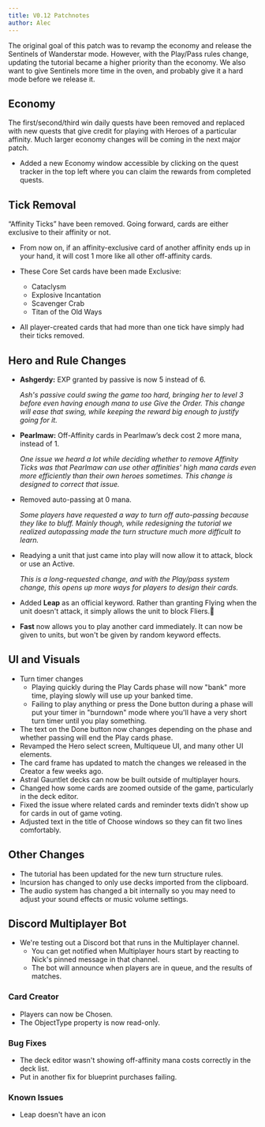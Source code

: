 ```yaml
---
title: V0.12 Patchnotes
author: Alec
---
```


The original goal of this patch was to revamp the economy and release the Sentinels of Wanderstar mode. However, with the Play/Pass rules change, updating the tutorial became a higher priority than the economy. We also want to give Sentinels more time in the oven, and probably give it a hard mode before we release it.

## Economy

The first/second/third win daily quests have been removed and replaced with new quests that give credit for playing with Heroes of a particular affinity. Much larger economy changes will be coming in the next major patch.

- Added a new Economy window accessible by clicking on the quest tracker in the top left where you can claim the rewards from completed quests.

## Tick Removal

“Affinity Ticks” have been removed. Going forward, cards are either exclusive to their affinity or not.

- From now on, if an affinity-exclusive card of another affinity ends up in your hand, it will cost 1 more like all other off-affinity cards.

- These Core Set cards have been made Exclusive:
    - Cataclysm
    - Explosive Incantation
    - Scavenger Crab
    - Titan of the Old Ways
- All player-created cards that had more than one tick have simply had their ticks removed.

## Hero and Rule Changes

- **Ashgerdy:** EXP granted by passive is now 5 instead of 6.

    _Ash's passive could swing the game too hard, bringing her to level 3 before even having enough mana to use Give the Order. This change will ease that swing, while keeping the reward big enough to justify going for it._

- **Pearlmaw:** Off-Affinity cards in Pearlmaw’s deck cost 2 more mana, instead of 1.

    _One issue we heard a lot while deciding whether to remove Affinity Ticks was that Pearlmaw can use other affinities' high mana cards even more efficiently than their own heroes sometimes. This change is designed to correct that issue._

- Removed auto-passing at 0 mana.

    _Some players have requested a way to turn off auto-passing because they like to bluff. Mainly though, while redesigning the tutorial we realized autopassing made the turn structure much more difficult to learn._

- Readying a unit that just came into play will now allow it to attack, block or use an Active.

    _This is a long-requested change, and with the Play/pass system change, this opens up more ways for players to design their cards._
- Added **Leap** as an official keyword. Rather than granting Flying when the unit doesn't attack, it simply allows the unit to block Fliers.🐸
- **Fast** now allows you to play another card immediately. It can now be given to units, but won't be given by random keyword effects.

## UI and Visuals

- Turn timer changes
    - Playing quickly during the Play Cards phase will now "bank" more time, playing slowly will use up your banked time.
    - Failing to play anything or press the Done button during a phase will put your timer in "burndown" mode where you'll have a very short turn timer until you play something.
- The text on the Done button now changes depending on the phase and whether passing will end the Play cards phase.
- Revamped the Hero select screen, Multiqueue UI, and many other UI elements.
- The card frame has updated to match the changes we released in the Creator a few weeks ago.
- Astral Gauntlet decks can now be built outside of multiplayer hours.
- Changed how some cards are zoomed outside of the game, particularly in the deck editor.
- Fixed the issue where related cards and reminder texts didn’t show up for cards in out of game voting.
- Adjusted text in the title of Choose windows so they can fit two lines comfortably.

## Other Changes

- The tutorial has been updated for the new turn structure rules.
- Incursion has changed to only use decks imported from the clipboard.
- The audio system has changed a bit internally so you may need to adjust your sound effects or music volume settings.

## Discord Multiplayer Bot

- We're testing out a Discord bot that runs in the Multiplayer channel.
    - You can get notified when Multiplayer hours start by reacting to Nick's pinned message in that channel.
    - The bot will announce when players are in queue, and the results of matches.

### Card Creator

- Players can now be Chosen.
- The ObjectType property is now read-only.

### Bug Fixes

- The deck editor wasn't showing off-affinity mana costs correctly in the deck list.
- Put in another fix for blueprint purchases failing.

### Known Issues

- Leap doesn't have an icon
